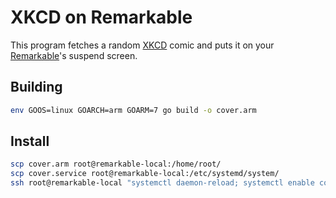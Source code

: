 # XKCD on Remarkable 

This program fetches a random [XKCD](https://xkcd.com) comic and puts it 
on your [Remarkable](https://remarkable.com/)'s suspend screen.

## Building
```sh
env GOOS=linux GOARCH=arm GOARM=7 go build -o cover.arm
```
## Install
```sh
scp cover.arm root@remarkable-local:/home/root/
scp cover.service root@remarkable-local:/etc/systemd/system/
ssh root@remarkable-local "systemctl daemon-reload; systemctl enable cover; systemctl restart cover;"
```
